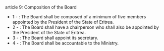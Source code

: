 article 9: Composition of the Board

<ul>
			<li>1 - : The Board shall be composed of a minimum of five members appointed by the President of the State of Eritrea.<ul>
			</ul></li>			<li>2 - : The Board shall have a chairperson who shall also be appointed by the President of the State of Eritrea.<ul>
			</ul></li>			<li>3 - : The Board shall appoint its secretary.<ul>
			</ul></li>			<li>4 - : The Board shall be accountable to the Ministry.<ul>
			</ul></li></ul>